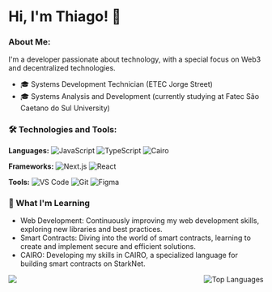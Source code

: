 # Hi, I'm Thiago! 👋

### About Me:
I'm a developer passionate about technology, with a special focus on Web3 and decentralized technologies.
- 🎓 Systems Development Technician (ETEC Jorge Street)
- 🎓 Systems Analysis and Development (currently studying at Fatec São Caetano do Sul University)

### 🛠️ Technologies and Tools:

**Languages:** 
![JavaScript](https://img.shields.io/badge/-JavaScript-F7DF1E?logo=javascript&logoColor=black&style=for-the-badge)
![TypeScript](https://img.shields.io/badge/-TypeScript-007ACC?logo=typescript&logoColor=white&style=for-the-badge)
![Cairo](https://img.shields.io/badge/-Cairo-FF6F61?logoColor=white&style=for-the-badge)

**Frameworks:** 
![Next.js](https://img.shields.io/badge/-Next.js-000000?logo=next.js&logoColor=white&style=for-the-badge)
![React](https://img.shields.io/badge/-React-61DAFB?logo=react&logoColor=white&style=for-the-badge)

**Tools:** 
![VS Code](https://img.shields.io/badge/-VS%20Code-007ACC?logo=visual-studio-code&logoColor=white&style=for-the-badge)
![Git](https://img.shields.io/badge/-Git-F05032?logo=git&logoColor=white&style=for-the-badge)
![Figma](https://img.shields.io/badge/-Figma-F24E1E?logo=figma&logoColor=white&style=for-the-badge)


### 🚀 What I'm Learning
- Web Development: Continuously improving my web development skills, exploring new libraries and best practices.
- Smart Contracts: Diving into the world of smart contracts, learning to create and implement secure and efficient solutions.
- CAIRO: Developing my skills in CAIRO, a specialized language for building smart contracts on StarkNet.



<div style="display: flex; justify-content: space-between;">
  <img src="https://github-readme-stats-eight-theta.vercel.app/api?username=thiagoulloa&show_icons=true&theme=algolia&include_all_commits=true&count_private=true" style="max-width: 45%;" />
  <img src="https://github-readme-stats-eight-theta.vercel.app/api/top-langs/?username=thiagoulloa&layout=compact&langs_count=8&theme=algolia" alt="Top Languages" style="max-width: 45%;" />
</div>
